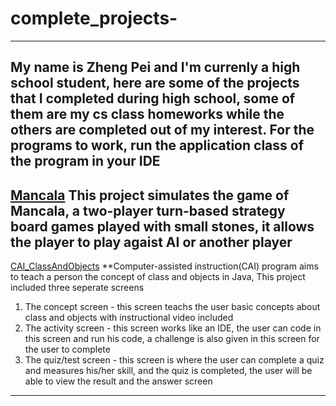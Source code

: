 # complete_projects-
----
My name is Zheng Pei and I'm currenly a high school student, here are some of the projects that I completed during high school, some of them are my cs class homeworks while the others are completed out of my interest. 
For the programs to work, run the application class of the program in your IDE
---
[Mancala](https://github.com/ZhengPei1/complete_projects/tree/main/Mancala)
**This project simulates the game of Mancala, a two-player turn-based strategy board games played with small stones, it allows the player to play agaist AI or another player**
---
[CAI_ClassAndObjects]()
**Computer-assisted instruction(CAI) program aims to teach a person the concept of class and objects in Java, This project included three seperate screens</br>
1. The concept screen - this screen teachs the user basic concepts about class and objects with instructional video included 
2. The activity screen - this screen works like an IDE, the user can code in this screen and run his code, a challenge is also given in this screen for the user to complete
3. The quiz/test screen - this screen is where the user can complete a quiz and measures his/her skill, and the quiz is completed, the user will be able to view the result and the answer screen
---
